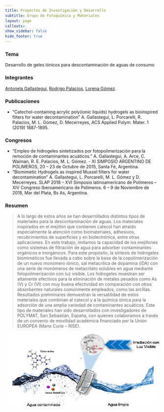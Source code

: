 ```yaml
---
title: Proyectos de Investigación y Desarrollo
subtitle: Grupo de Fotoquímica y Materiales
layout: page
callouts:
show_sidebar: false
hide_footer: true
---
```


### Tema
Desarrollo de geles iónicos para descontaminación de aguas de consumo

### Integrantes
[Antonela Gallastegui](/gallastegui), [Rodrigo Palacios](/palacios), [Lorena Gómez](/gomez).

### Publicaciones
- “Catechol-containing acrylic poly(ionic liquids) hydrogels as bioinspired filters for water decontamination” A. Gallastegui, L. Porcarelli, R. Palacios, M. L. Gómez, D. Mecerreyes, ACS Applied Polym. Mater. 1 (2019) 1887-1895.

### Congresos
- “Empleo de hidrogeles sintetizados por fotopolimerización para la remoción de contaminantes acuáticos.” A. Gallastegui, A. Arce, C. Waiman, R. E. Palacios, M. L. Gómez. - XI SIMPOSIO ARGENTINO DE POLIMEROS, 20 – 23 de Octubre de 2015, Santa Fé, Argentina.
- “Biomimetic Hydrogels as inspired Mussel filters for water decontamination” A. Gallastegui, L. Porcarelli, M. L. Gómez y D. Mecerreyes. SLAP 2018 – XVI Simposio latinoamericano de Polímeros – XIV Congreso Iberoamericano de Polímeros. 6 – 9 de Noviembre de 2018, Mar del Plata, Bs As, Argentina.

### Resumen
> A lo largo de estos años se han desarrollados distintos tipos de materiales para la descontaminación de aguas. Los materiales inspirados en el mejillón que contienen catecol han atraído especialmente la atención como biomateriales, adhesivos, recubrimientos de superficies y en biolectrónica, entre otras aplicaciones. En este trabajo, imitamos la capacidad de los mejillones como sistemas de filtración de agua para adsorber contaminantes orgánicos e inorgánicos. Para este propósito, la síntesis de hidrogeles biomiméticos fue llevada a cabo sobre la base de la copolimerización de un nuevo monómero iónico, sal metacrílica de dopamina (iDA) con una serie de monómeros de metacrilato solubles en agua mediante fotopolimerización con luz visible. Los hidrogeles muestran ser altamente efectivos para la eliminación de metales pesados como As (V) y Cr (VI) con muy buena efectividad en comparación con otros absorbentes naturales comúnmente empleados, como las arcillas. Resultados preliminares demuestran la versatilidad de estos materiales que combinan al catecol y a la química iónica para la adsorción de una amplia variedad de contaminantes acuáticos.
Este tipo de materiales han sido desarrollados con investigadores de POLYMAT, San Sebastián, España, con quienes colaboramos a través de un convenio de movilidad académica financiado por la Unión EUROPEA (Marie Curie – RISE).

![Figura](/imgid/gelesionicos.jpg)